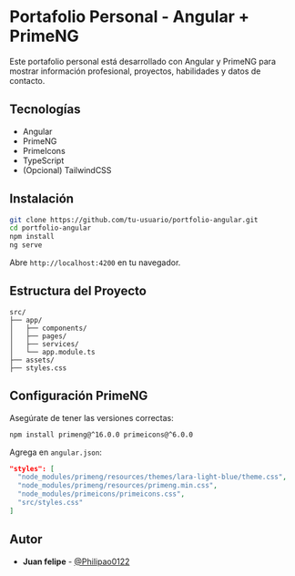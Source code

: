 # Portafolio Personal - Angular + PrimeNG

Este portafolio personal está desarrollado con Angular y PrimeNG para mostrar información profesional, proyectos, habilidades y datos de contacto.

## Tecnologías

- Angular
- PrimeNG
- PrimeIcons
- TypeScript
- (Opcional) TailwindCSS

## Instalación

```bash
git clone https://github.com/tu-usuario/portfolio-angular.git
cd portfolio-angular
npm install
ng serve
```

Abre `http://localhost:4200` en tu navegador.

## Estructura del Proyecto

```
src/
├── app/
│   ├── components/
│   ├── pages/
│   ├── services/
│   └── app.module.ts
├── assets/
├── styles.css
```

## Configuración PrimeNG

Asegúrate de tener las versiones correctas:

```bash
npm install primeng@^16.0.0 primeicons@^6.0.0
```

Agrega en `angular.json`:

```json
"styles": [
  "node_modules/primeng/resources/themes/lara-light-blue/theme.css",
  "node_modules/primeng/resources/primeng.min.css",
  "node_modules/primeicons/primeicons.css",
  "src/styles.css"
]
```

## Autor

- **Juan felipe** - [@Philipao0122](https://github.com/Philipao0122)

